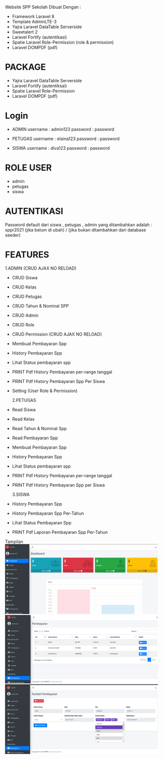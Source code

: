 Website SPP Sekolah Dibuat Dengan :

-   Framework Laravel 8
-   Template AdminLTE-3
-   Yajra Laravel DataTable Serverside
-   Sweetalert 2
-   Laravel Fortify (autentikasi)
-   Spatie Laravel Role-Permission (role & permission)
-   Laravel DOMPDF (pdf)

# PACKAGE

-   Yajra Laravel DataTable Serverside
-   Laravel Fortify (autentiksai)
-   Spatie Laravel Role-Permission
-   Laravel DOMPDF (pdf)

# Login

-   ADMIN
    username : admin123
    password : password

-   PETUGAS
    username : elaina123
    password : password

-   SISWA
    username : diva123
    password : password

# ROLE USER

-   admin
-   petugas
-   siswa

# AUTENTIKASI

Password default dari siswa , petugas , admin yang ditambahkan
adalah : sppr2021 (jika belum di ubah) / (jika bukan ditambahkan dari database seeder)

# FEATURES

1.ADMIN
(CRUD AJAX NO RELOAD)

-   CRUD Siswa
-   CRUD Kelas
-   CRUD Petugas
-   CRUD Tahun & Nominal SPP
-   CRUD Admin
-   CRUD Role
-   CRUD Permission
    (CRUD AJAX NO RELOAD)

-   Membuat Pembayaran Spp
-   History Pembayaran Spp
-   Lihat Status pembayaran spp
-   PRINT Pdf History Pembayaran per-range tanggal
-   PRINT Pdf History Pembayaran Spp Per Siswa
-   Setting (User Role & Permission)

    2.PETUGAS

-   Read Siswa
-   Read Kelas
-   Read Tahun & Nominal Spp
-   Read Pembayaran Spp
-   Membuat Pembayaran Spp
-   History Pembayaran Spp
-   Lihat Status pembayaran spp
-   PRINT Pdf History Pembayaran per-range tanggal
-   PRINT Pdf History Pembayaran Spp per Siswa

    3.SISWA

-   History Pembayaran Spp
-   History Pembayaran Spp Per-Tahun
-   Lihat Status Pembayaran Spp
-   PRINT Pdf Laporan Pembayaran Spp Per-Tahun

Tampilan
![alt](Galeri/dashboard.png)
![alt](Galeri/pembayaran.png)
![alt](Galeri/bayar.png)
